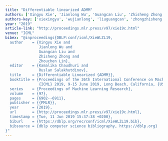 ```yaml
---
title: "Differentiable linearized ADMM"
authors: ['Xingyu Xie', 'Jianlong Wu', 'Guangcan Liu', 'Zhisheng Zhong', 'Zhouchen Lin']
authors-key: ['xiexingyu', 'wujianlong', 'liuguangcan', 'zhongzhisheng', 'linzhouchen']
year: "2019"
article-link: "http://proceedings.mlr.press/v97/xie19c.html"
venue: "ICML"
bibex: "@inproceedings{DBLP:conf/icml/XieWLZL19,
  author    = {Xingyu Xie and
               Jianlong Wu and
               Guangcan Liu and
               Zhisheng Zhong and
               Zhouchen Lin},
  editor    = {Kamalika Chaudhuri and
               Ruslan Salakhutdinov},
  title     = {Differentiable Linearized {ADMM}},
  booktitle = {Proceedings of the 36th International Conference on Machine Learning,
               {ICML} 2019, 9-15 June 2019, Long Beach, California, {USA}},
  series    = {Proceedings of Machine Learning Research},
  volume    = {97},
  pages     = {6902--6911},
  publisher = {{PMLR}},
  year      = {2019},
  url       = {http://proceedings.mlr.press/v97/xie19c.html},
  timestamp = {Tue, 11 Jun 2019 15:37:38 +0200},
  biburl    = {https://dblp.org/rec/conf/icml/XieWLZL19.bib},
  bibsource = {dblp computer science bibliography, https://dblp.org}
}"
---
```

